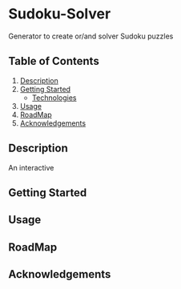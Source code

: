 # Sudoku-Solver

Generator to create or/and solver Sudoku puzzles

## Table of Contents
1. [Description](#description)
2. [Getting Started](#gettingstarted)
    * [Technologies](#technologies)
3. [Usage](#usage)
4. [RoadMap](#roadmap)
5. [Acknowledgements](#acknowledgements)

## Description
An interactive  
## <a name="gettingstarted"></a>Getting Started
## <a name="usage"></a>Usage
## <a name="roadmap"></a>RoadMap
## <a name="acknowledgements"></a>Acknowledgements
